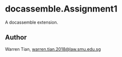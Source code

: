 # docassemble.Assignment1

A docassemble extension.

## Author

Warren Tian, warren.tian.2018@law.smu.edu.sg

